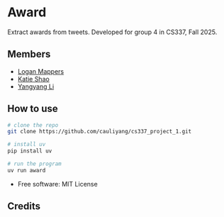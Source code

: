 # Award

Extract awards from tweets. Developed for group 4 in CS337, Fall 2025.

## Members

- [Logan Mappers]()
- [Katie Shao]()
- [Yangyang Li](https://github.com/cauliyang/cs337_project_1.git)

## How to use

```sh
# clone the repo
git clone https://github.com/cauliyang/cs337_project_1.git

# install uv
pip install uv

# run the program
uv run award
```

- Free software: MIT License

## Credits
